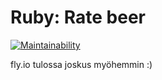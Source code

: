 # Ruby: Rate beer

[![Maintainability](https://api.codeclimate.com/v1/badges/3eb405f888e18e039677/maintainability)](https://codeclimate.com/github/pinj4/ruby-ratebeer/maintainability)

fly.io tulossa joskus myöhemmin :) 
